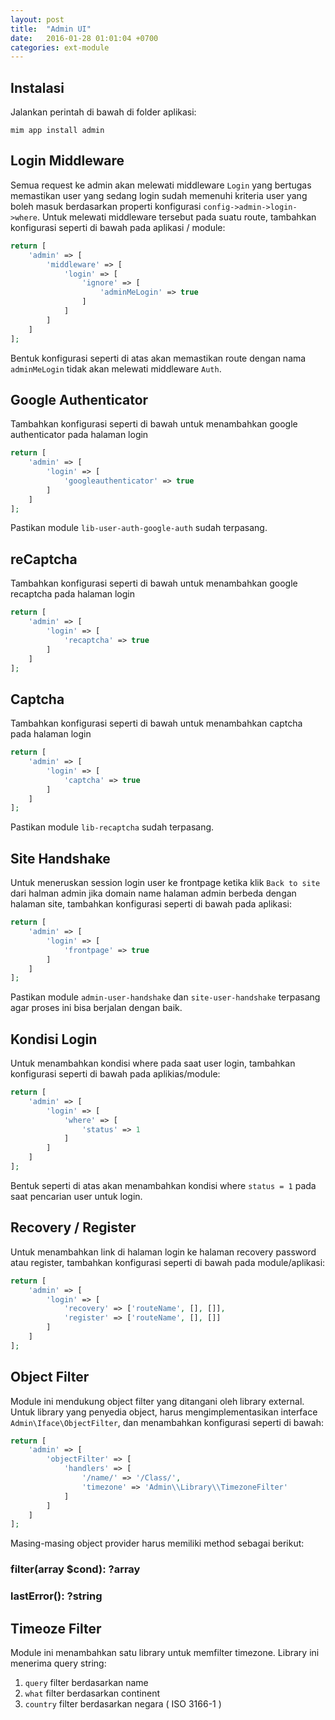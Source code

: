 ```yaml
---
layout: post
title:  "Admin UI"
date:   2016-01-28 01:01:04 +0700
categories: ext-module
---
```


## Instalasi

Jalankan perintah di bawah di folder aplikasi:

```
mim app install admin
```

## Login Middleware

Semua request ke admin akan melewati middleware `Login` yang bertugas memastikan user yang
sedang login sudah memenuhi kriteria user yang boleh masuk berdasarkan properti konfigurasi
`config->admin->login->where`. Untuk melewati middleware tersebut pada suatu route, tambahkan
konfigurasi seperti di bawah pada aplikasi / module:

```php
return [
    'admin' => [
        'middleware' => [
            'login' => [
                'ignore' => [
                    'adminMeLogin' => true
                ]
            ]
        ]
    ]
];
```

Bentuk konfigurasi seperti di atas akan memastikan route dengan nama `adminMeLogin` tidak
akan melewati middleware `Auth`.

## Google Authenticator

Tambahkan konfigurasi seperti di bawah untuk menambahkan google authenticator
pada halaman login

```php
return [
    'admin' => [
        'login' => [
            'googleauthenticator' => true
        ]
    ]
];
```

Pastikan module `lib-user-auth-google-auth` sudah terpasang.

## reCaptcha

Tambahkan konfigurasi seperti di bawah untuk menambahkan google recaptcha pada
halaman login

```php
return [
    'admin' => [
        'login' => [
            'recaptcha' => true
        ]
    ]
];
```

## Captcha

Tambahkan konfigurasi seperti di bawah untuk menambahkan captcha pada
halaman login

```php
return [
    'admin' => [
        'login' => [
            'captcha' => true
        ]
    ]
];
```

Pastikan module `lib-recaptcha` sudah terpasang.

## Site Handshake

Untuk meneruskan session login user ke frontpage ketika klik `Back to site` dari halman
admin jika domain name halaman admin berbeda dengan halaman site, tambahkan konfigurasi
seperti di bawah pada aplikasi:

```php
return [
    'admin' => [
        'login' => [
            'frontpage' => true
        ]
    ]
];
```

Pastikan module `admin-user-handshake` dan `site-user-handshake` terpasang agar proses
ini bisa berjalan dengan baik.

## Kondisi Login

Untuk menambahkan kondisi where pada saat user login, tambahkan konfigurasi
seperti di bawah pada aplikias/module:

```php
return [
    'admin' => [
        'login' => [
            'where' => [
                'status' => 1
            ]
        ]
    ]
];
```

Bentuk seperti di atas akan menambahkan kondisi where `status = 1` pada saat pencarian
user untuk login.

## Recovery / Register

Untuk menambahkan link di halaman login ke halaman recovery password atau
register, tambahkan konfigurasi seperti di bawah pada module/aplikasi:

```php
return [
    'admin' => [
        'login' => [
            'recovery' => ['routeName', [], []],
            'register' => ['routeName', [], []]
        ]
    ]
];
```

## Object Filter

Module ini mendukung object filter yang ditangani oleh library external.
Untuk library yang penyedia object, harus mengimplementasikan interface
`Admin\Iface\ObjectFilter`, dan menambahkan konfigurasi seperti di bawah:

```php
return [
    'admin' => [
        'objectFilter' => [
            'handlers' => [
                '/name/' => '/Class/',
                'timezone' => 'Admin\\Library\\TimezoneFilter'
            ]
        ]
    ]
];
```

Masing-masing object provider harus memiliki method sebagai berikut:

### filter(array $cond): ?array

### lastError(): ?string

## Timeoze Filter

Module ini menambahkan satu library untuk memfilter timezone. Library ini menerima
query string:

1. `query` filter berdasarkan name
1. `what` filter berdasarkan continent
1. `country` filter berdasarkan negara ( ISO 3166-1 )
